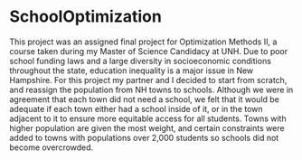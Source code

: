 # SchoolOptimization
This project was an assigned final project for Optimization Methods II, a course taken during my Master of Science Candidacy at UNH. Due to poor school funding laws and a large diversity in socioeconomic conditions throughout the state, education inequality is a major issue in New Hampshire. For this project my partner and I decided to start from scratch, and reassign the population from NH towns to schools. Although we were in agreement that each town did not need a school, we felt that it would be adequate if each town either had a school inside of it, or in the town adjacent to it to ensure more equitable access for all students. Towns with higher population are given the most weight, and certain constraints were added to towns with populations over 2,000 students so schools did not become overcrowded.
